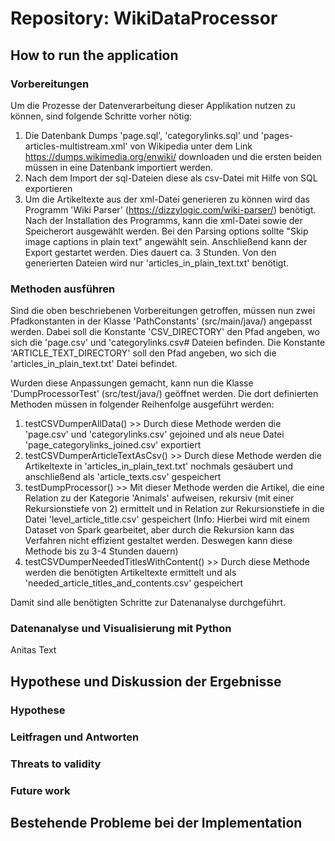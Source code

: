 # Repository: WikiDataProcessor

## How to run the application

### Vorbereitungen
Um die Prozesse der Datenverarbeitung dieser Applikation nutzen zu können, sind folgende Schritte vorher nötig:
1. Die Datenbank Dumps 'page.sql', 'categorylinks.sql' und 'pages-articles-multistream.xml' von Wikipedia unter dem Link https://dumps.wikimedia.org/enwiki/ downloaden und die ersten beiden müssen in eine Datenbank importiert werden.
2. Nach dem Import der sql-Dateien diese als csv-Datei mit Hilfe von SQL exportieren
3. Um die Artikeltexte aus der xml-Datei generieren zu können wird das Programm 'Wiki Parser' (https://dizzylogic.com/wiki-parser/) benötigt.
   Nach der Installation des Programms, kann die xml-Datei sowie der Speicherort ausgewählt werden. Bei den Parsing options sollte "Skip image captions in plain text" angewählt sein.
   Anschließend kann der Export gestartet werden. Dies dauert ca. 3 Stunden. Von den generierten Dateien wird nur 'articles_in_plain_text.txt' benötigt.

### Methoden ausführen
Sind die oben beschriebenen Vorbereitungen getroffen, müssen nun zwei Pfadkonstanten in der Klasse 'PathConstants' (src/main/java/) angepasst werden.
Dabei soll die Konstante 'CSV_DIRECTORY' den Pfad angeben, wo sich die 'page.csv' und 'categorylinks.csv# Dateien befinden.
Die Konstante 'ARTICLE_TEXT_DIRECTORY' soll den Pfad angeben, wo sich die 'articles_in_plain_text.txt' Datei befindet.

Wurden diese Anpassungen gemacht, kann nun die Klasse 'DumpProcessorTest' (src/test/java/) geöffnet werden. Die dort definierten Methoden müssen in folgender Reihenfolge ausgeführt werden:
1. testCSVDumperAllData() >> Durch diese Methode werden die 'page.csv' und 'categorylinks.csv' gejoined und als neue Datei 'page_categorylinks_joined.csv' exportiert
2. testCSVDumperArticleTextAsCsv() >> Durch diese Methode werden die Artikeltexte in 'articles_in_plain_text.txt' nochmals gesäubert und anschließend als 'article_texts.csv' gespeichert
3. testDumpProcessor() >> Mit dieser Methode werden die Artikel, die eine Relation zu der Kategorie 'Animals' aufweisen, rekursiv (mit einer Rekursionstiefe von 2) ermittelt und in Relation zur Rekursionstiefe in die Datei 'level_article_title.csv' gespeichert
   (Info: Hierbei wird mit einem Dataset von Spark gearbeitet, aber durch die Rekursion kann das Verfahren nicht effizient gestaltet werden. Deswegen kann diese Methode bis zu 3-4 Stunden dauern)
4. testCSVDumperNeededTitlesWithContent() >> Durch diese Methode werden die benötigten Artikeltexte ermittelt und als 'needed_article_titles_and_contents.csv' gespeichert

Damit sind alle benötigten Schritte zur Datenanalyse durchgeführt.

### Datenanalyse und Visualisierung mit Python
Anitas Text


## Hypothese und Diskussion der Ergebnisse

### Hypothese

### Leitfragen und Antworten

### Threats to validity

### Future work

## Bestehende Probleme bei der Implementation
 